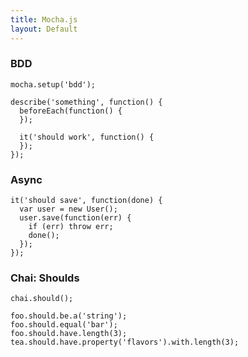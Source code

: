 ```yaml
---
title: Mocha.js
layout: Default
---
```


### BDD

    mocha.setup('bdd');

    describe('something', function() {
      beforeEach(function() {
      });

      it('should work', function() {
      });
    });

### Async

    it('should save', function(done) {
      var user = new User();
      user.save(function(err) {
        if (err) throw err;
        done();
      });
    });

### Chai: Shoulds

    chai.should();

    foo.should.be.a('string');
    foo.should.equal('bar');
    foo.should.have.length(3);
    tea.should.have.property('flavors').with.length(3);


